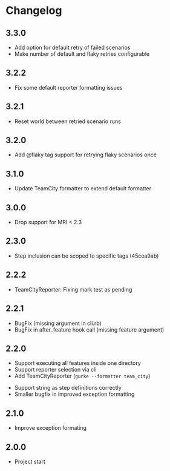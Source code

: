 # Changelog

## 3.3.0

* Add option for default retry of failed scenarios
* Make number of default and flaky retries configurable

## 3.2.2

* Fix some default reporter formatting issues

## 3.2.1

* Reset world between retried scenario runs

## 3.2.0

* Add @flaky tag support for retrying flaky scenarios once

## 3.1.0

* Update TeamCity formatter to extend default formatter

## 3.0.0

* Drop support for MRI < 2.3

## 2.3.0

* Step inclusion can be scoped to specific tags (45cea9ab)

## 2.2.2

* TeamCityReporter: Fixing mark test as pending

## 2.2.1

* BugFix (missing argument in cli.rb)
* BugFix in after_feature hook call (missing feature argument)

## 2.2.0

+ Support executing all features inside one directory
+ Support reporter selection via cli
+ Add TeamCityReporter (`gurke --formatter team_city`)
* Support string as step definitions correctly
* Smaller bugfix in improved exception formatting


## 2.1.0

* Improve exception formating

## 2.0.0

* Project start
